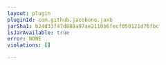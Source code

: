 ```yaml
---
layout: plugin
pluginId: com.github.jacobono.jaxb
jarSha1: b24d33f47d888a97ae2110b6fecf050121d76fbc
isJarAvailable: true
error: NONE
violations: []

---
```

